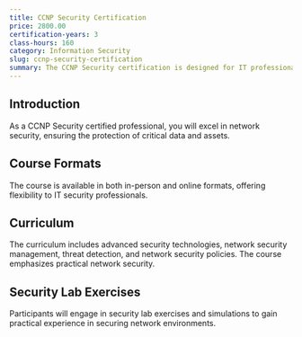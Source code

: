 ```yaml
---
title: CCNP Security Certification
price: 2800.00
certification-years: 3
class-hours: 160
category: Information Security
slug: ccnp-security-certification
summary: The CCNP Security certification is designed for IT professionals specializing in network security. This comprehensive course covers advanced security technologies, network security management, and threat detection. It equips candidates with the skills needed to secure complex network environments.
---
```


## Introduction

As a CCNP Security certified professional, you will excel in network security, ensuring the protection of critical data and assets.

## Course Formats

The course is available in both in-person and online formats, offering flexibility to IT security professionals.

## Curriculum

The curriculum includes advanced security technologies, network security management, threat detection, and network security policies. The course emphasizes practical network security.

## Security Lab Exercises

Participants will engage in security lab exercises and simulations to gain practical experience in securing network environments.

